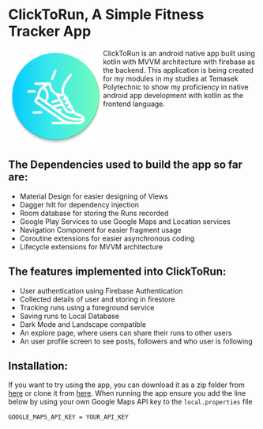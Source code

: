# ClickToRun, A Simple Fitness Tracker App
<img src="https://github.com/Coeeter/ClickToRun/blob/master/app/src/main/res/mipmap-xxxhdpi/ic_launcher_round.png?raw=true" align="left">
ClickToRun is an android native app built using kotlin with MVVM architecture with firebase as the backend. This application is being created for my modules in my studies at Temasek Polytechnic to show my proficiency in native android app development with kotlin as the frontend language.
<br clear="left"/>

## The Dependencies used to build the app so far are:
- Material Design for easier designing of Views
- Dagger hilt for dependency injection
- Room database for storing the Runs recorded
- Google Play Services to use Google Maps and Location services
- Navigation Component for easier fragment usage
- Coroutine extensions for easier asynchronous coding
- Lifecycle extensions for MVVM architecture

## The features implemented into ClickToRun:
- User authentication using Firebase Authentication
- Collected details of user and storing in firestore
- Tracking runs using a foreground service
- Saving runs to Local Database
- Dark Mode and Landscape compatible
- An explore page, where users can share their runs to other users
- An user profile screen to see posts, followers and who user is following

## Installation:
If you want to try using the app, you can download it as a zip folder from [here](https://github.com/Coeeter/ClickToRun) or clone it from [here](https://github.com/Coeeter/ClickToRun.git). When running the app ensure you add the line below by using your own Google Maps API key to the `local.properties` file
```properties
GOOGLE_MAPS_API_KEY = YOUR_API_KEY
```
